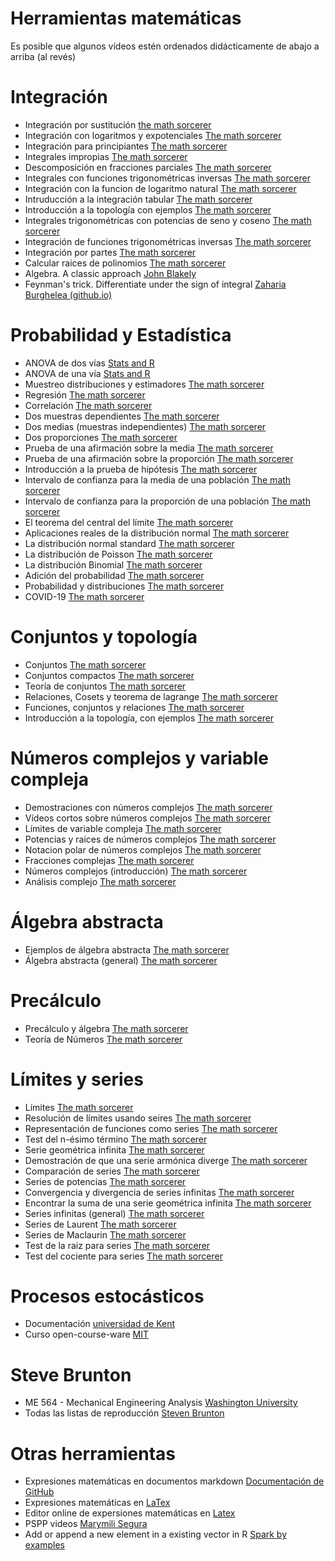 # Herramientas matemáticas
Es posible que algunos vídeos estén ordenados didácticamente de abajo a arriba (al revés)
# Integración
* Integración por sustitución [the math sorcerer](https://www.youtube.com/playlist?list=PLO1y6V1SXjjMoaBoOMIZTvsGrC7JVKIbR)
* Integración con logaritmos y expotenciales [The math sorcerer](https://www.youtube.com/playlist?list=PLO1y6V1SXjjOazKnUZGeW6maQCoC8n8ni)
* Integración para principiantes [The math sorcerer](https://www.youtube.com/playlist?list=PLO1y6V1SXjjN2S-Fg88EDV8A1FcQXL1Rm)
* Integrales impropias [The math sorcerer](https://www.youtube.com/playlist?list=PLO1y6V1SXjjO4gHkvCoAj2vQlzmbl9Rcw)
* Descomposición en fracciones parciales [The math sorcerer](https://www.youtube.com/playlist?list=PLO1y6V1SXjjM7-O0KEOz2wZ8icIX71Ac9)
* Integrales con funciones trigonométricas inversas [The math sorcerer](https://www.youtube.com/playlist?list=PLO1y6V1SXjjNf5Zc290c9FBzibdbJDJAP)
* Integración con la funcion de logaritmo natural [The math sorcerer](https://www.youtube.com/playlist?list=PLO1y6V1SXjjPc0HBvw_Pv7mZFD4X6R6kI)
* Intruducción a la integración tabular [The math sorcerer](https://www.youtube.com/playlist?list=PLO1y6V1SXjjMB0FlrszhFZw2C8YdIeu9Q)
* Introducción a la topología con ejemplos [The math sorcerer](https://www.youtube.com/playlist?list=PLO1y6V1SXjjPd3jP-k3Ed23pn3FTPHymw)
* Integrales trigonométricas con potencias de seno y coseno [The math sorcerer](https://www.youtube.com/playlist?list=PLO1y6V1SXjjOWTmQJqcz4D2WkMN4jEFJr)
* Integración de funciones trigonométricas inversas [The math sorcerer](https://www.youtube.com/playlist?list=PLO1y6V1SXjjMUim1BawHkaqCH9avykh80)
* Integración por partes [The math sorcerer](https://www.youtube.com/playlist?list=PLO1y6V1SXjjNIWsuAvrzFNtsb5rJhLtx-)
* Calcular raices de polinomios [The math sorcerer](https://www.youtube.com/playlist?list=PLO1y6V1SXjjOLVr7rpJkvRcvyzxAt0euu)
* Algebra. A classic approach [John Blakely](http://www.jonblakely.com/)
* Feynman's trick. Differentiate under the sign of integral [Zaharia Burghelea (github.io)](https://zackyzz.github.io/feynman.html)
# Probabilidad y Estadística
* ANOVA de dos vías [Stats and R](https://statsandr.com/blog/two-way-anova-in-r/)
* ANOVA de una vía [Stats and R](https://statsandr.com/blog/how-to-one-way-anova-by-hand/)
* Muestreo distribuciones y estimadores [The math sorcerer](https://www.youtube.com/playlist?list=PLO1y6V1SXjjP78NmQtgPRfnzmZHyXmP4b)
* Regresión [The math sorcerer](https://www.youtube.com/playlist?list=PLO1y6V1SXjjNzyx0pl5M0O_rVMlHN0ZZ0)
* Correlación [The math sorcerer](https://www.youtube.com/playlist?list=PLO1y6V1SXjjMelPvG5nKrqUt2aPr84Ryx)
* Dos muestras dependientes [The math sorcerer](https://www.youtube.com/playlist?list=PLO1y6V1SXjjM3z1pTXzeWrh14OPD87Ajb)
* Dos medias (muestras independientes) [The math sorcerer](https://www.youtube.com/playlist?list=PLO1y6V1SXjjM6IPw36r5cXkx7YTP58VhA)
* Dos proporciones [The math sorcerer](https://www.youtube.com/playlist?list=PLO1y6V1SXjjM_Ia_LgNpJ38z6rpsyJV6A)
* Prueba de una afirmación sobre la media [The math sorcerer](https://www.youtube.com/playlist?list=PLO1y6V1SXjjP_DC_36B58bcr69WncVQfL)
* Prueba de una afirmación sobre la proporción [The math sorcerer](https://www.youtube.com/playlist?list=PLO1y6V1SXjjMIJ7HK2U7qFvoLpnNQfbuF)
* Introducción a la prueba de hipótesis [The math sorcerer](https://www.youtube.com/playlist?list=PLO1y6V1SXjjPJzIrgGhVR7_NEWflu_AKf)
* Intervalo de confianza para la media de una población [The math sorcerer](https://www.youtube.com/playlist?list=PLO1y6V1SXjjOyqmTWFs8mzDIJ9i5llDuc)
* Intervalo de confianza para la proporción de una población [The math sorcerer](https://www.youtube.com/playlist?list=PLO1y6V1SXjjNvUjHm0Jct_XnxAVPMszHX)
* El teorema del central del límite [The math sorcerer](https://www.youtube.com/playlist?list=PLO1y6V1SXjjPnE8L3zgXBhEHxtC58WBmv)
* Aplicaciones reales de la distribución normal [The math sorcerer](https://www.youtube.com/playlist?list=PLO1y6V1SXjjMJRYZ5Ndz9FO2Wc3xYoqnV)
* La distribución normal standard [The math sorcerer](https://www.youtube.com/playlist?list=PLO1y6V1SXjjOGMSp8-6PYaboAWdNsoDNm)
* La distribución de Poisson [The math sorcerer](https://www.youtube.com/playlist?list=PLO1y6V1SXjjMDpDGVgU4YEFsLUjptpVDC)
* La distribución Binomial [The math sorcerer](https://www.youtube.com/playlist?list=PLO1y6V1SXjjPGvAwihi1vp_kqxwqUd0cI)
* Adición del probabilidad [The math sorcerer](https://www.youtube.com/playlist?list=PLO1y6V1SXjjMsYwLL21CCABmp73mYOYVn)
* Probabilidad y distribuciones [The math sorcerer](https://www.youtube.com/playlist?list=PLO1y6V1SXjjM_g-UsVkkB_2Gpt2UljfpA)
* COVID-19 [The math sorcerer](https://www.youtube.com/playlist?list=PLO1y6V1SXjjOiP9JOsNkONCp4V3oWZPHp)
# Conjuntos y topología
* Conjuntos [The math sorcerer](https://www.youtube.com/playlist?list=PLO1y6V1SXjjMBLIsaWYHX2-C8Fwg0j_rj)
* Conjuntos compactos [The math sorcerer](https://www.youtube.com/playlist?list=PLO1y6V1SXjjP3QfQM81TuL7ksxX9qP9XL)
* Teoría de conjuntos [The math sorcerer](https://www.youtube.com/playlist?list=PLO1y6V1SXjjOYeXXWeIXQrblyHOf1Fu3W)
* Relaciones, Cosets y teorema de lagrange [The math sorcerer](https://www.youtube.com/playlist?list=PLO1y6V1SXjjOi51WvTtd9enpwisTnMC8S)
* Funciones, conjuntos y relaciones [The math sorcerer](https://www.youtube.com/playlist?list=PLO1y6V1SXjjOB2dPU5NX6CUG5l6258NVL)
* Introducción a la topología, con ejemplos [The math sorcerer](https://www.youtube.com/playlist?list=PLO1y6V1SXjjPd3jP-k3Ed23pn3FTPHymw)
# Números complejos y variable compleja
* Demostraciones con números complejos [The math sorcerer](https://www.youtube.com/playlist?list=PLO1y6V1SXjjOHXAitC82cCaO91AxUZkud)
* Vídeos cortos sobre números complejos [The math sorcerer](https://www.youtube.com/playlist?list=PLO1y6V1SXjjMotLTe2rsOo0JSkaEVGLNi)
* Límites de variable compleja [The math sorcerer](https://www.youtube.com/playlist?list=PLO1y6V1SXjjPDkT1V1uPaUNYYCp-sxm6z)
* Potencias y raices de números complejos [The math sorcerer](https://www.youtube.com/playlist?list=PLO1y6V1SXjjN6uxpM6s44LX9rKwCTRr5G)
* Notacion polar de números complejos [The math sorcerer](https://www.youtube.com/playlist?list=PLO1y6V1SXjjO6V2moBR5JNFnvpDL9df4g)
* Fracciones complejas [The math sorcerer](https://www.youtube.com/playlist?list=PLO1y6V1SXjjOFN3YLbpoLAcT_BLQ6cHcF)
* Números complejos (introducción) [The math sorcerer](https://www.youtube.com/playlist?list=PLO1y6V1SXjjN5yTBsxD2W7GxyChIMqdIR)
* Análisis complejo [The math sorcerer](https://www.youtube.com/playlist?list=PLO1y6V1SXjjOLpoC123XeiAX8hxbyY_2b)
# Álgebra abstracta
* Ejemplos de álgebra abstracta [The math sorcerer](https://www.youtube.com/playlist?list=PLO1y6V1SXjjMBLRxBZTWCF8Ijp4sevLFD)
* Álgebra abstracta (general) [The math sorcerer](https://www.youtube.com/playlist?list=PLO1y6V1SXjjNZ90TB7r2lGW-ZFPlCZ1lO)
# Precálculo
* Precálculo y álgebra [The math sorcerer](https://www.youtube.com/playlist?list=PLO1y6V1SXjjPB9f9FLzF7c84EpOb0XwWL)
* Teoría de Números [The math sorcerer](https://www.youtube.com/playlist?list=PLO1y6V1SXjjNsqMQBUV2Lv0m79W1bEwep)
# Límites y series
* Límites [The math sorcerer](https://www.youtube.com/playlist?list=PLO1y6V1SXjjOlawhRiydqBVLjnePoFc4N)
* Resolución de límites usando seires [The math sorcerer](https://www.youtube.com/playlist?list=PLO1y6V1SXjjM7ZjvWbCDscGotSq3xGGaq)
* Representación de funciones como series [The math sorcerer](https://www.youtube.com/playlist?list=PLO1y6V1SXjjOJy_RUO2h6mRVaIzbURnBz)
* Test del n-ésimo término [The math sorcerer](https://www.youtube.com/playlist?list=PLO1y6V1SXjjNK7QWDt8hpzgCYsI64mP26)
* Serie geométrica infinita [The math sorcerer](https://www.youtube.com/playlist?list=PLO1y6V1SXjjO5gmBXivpX2KDTh8_Knp3z)
* Demostración de que una serie armónica diverge [The math sorcerer](https://www.youtube.com/playlist?list=PLO1y6V1SXjjMyUL-v5dhAb05PycLmuacL)
* Comparación de series [The math sorcerer](https://www.youtube.com/playlist?list=PLO1y6V1SXjjOBnkCRpCEwuoR30v-GMkGR)
* Series de potencias [The math sorcerer](https://www.youtube.com/playlist?list=PLO1y6V1SXjjMriz4eHkyCBlxiO0ea89ta)
* Convergencia y divergencia de series infinitas [The math sorcerer](https://www.youtube.com/playlist?list=PLO1y6V1SXjjPo-kRG5yTzLxspyxUGH6hz)
* Encontrar la suma de una serie geométrica infinita [The math sorcerer](https://www.youtube.com/playlist?list=PLO1y6V1SXjjO_-Vjb1jVJtN7pmD_TDT4m)
* Series infinitas (general) [The math sorcerer](https://www.youtube.com/playlist?list=PLO1y6V1SXjjNcVoQEysTsACrqG490mVDV)
* Series de Laurent [The math sorcerer](https://www.youtube.com/playlist?list=PLO1y6V1SXjjPaO6RMt4nc2PnV0UdQ-75l)
* Series de Maclaurin [The math sorcerer](https://www.youtube.com/playlist?list=PLO1y6V1SXjjNS3ZkbM3WQGkHZc8wylvBP)
* Test de la raiz para series [The math sorcerer](https://www.youtube.com/playlist?list=PLO1y6V1SXjjNi9DudN-dVkucDRjhct8nj)
* Test del cociente para series [The math sorcerer](https://www.youtube.com/playlist?list=PLO1y6V1SXjjNeWzLaaGfoLPngcY0MNyGM)
# Procesos estocásticos
* Documentación [universidad de Kent](https://www.kent.ac.uk/smsas/personal/lb209/)
* Curso open-course-ware [MIT](https://ocw.mit.edu/courses/18-445-introduction-to-stochastic-processes-spring-2015/)
# Steve Brunton
* ME 564 - Mechanical Engineering Analysis [Washington University](https://faculty.washington.edu/sbrunton/me564/)
* Todas las listas de reproducción [Steven Brunton](https://www.youtube.com/@Eigensteve/playlists)
# Otras herramientas
* Expresiones matemáticas en documentos markdown [Documentación de GitHub](https://docs.github.com/es/get-started/writing-on-github/working-with-advanced-formatting/writing-mathematical-expressions)
* Expresiones matemáticas en [LaTex](https://manualdelatex.com/tutoriales/ecuaciones#seccion2)
* Editor online de expersiones matemáticas en [Latex](https://latexeditor.lagrida.com/)
* PSPP videos [Marymili Segura](https://www.youtube.com/@MarymiliSegura/videos)
* Add or append a new element in a existing vector in R [Spark by examples](https://sparkbyexamples.com/r-programming/add-element-to-vector-in-r/)


